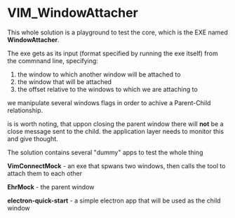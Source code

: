 # VIM_WindowAttacher

This whole solution is a playground to test the core, which is the EXE named **WindowAttacher**.

The exe gets as its input (format specified by running the exe itself) from the commnand line, specifying:

1. the window to which another window will be attached to
2. the window that will be attached
3. the offset relative to the windows to which we are attaching to

we manipulate several windows flags in order to achive a Parent-Child relationship.

is is worth noting, that uppon closing the parent window there will **not** be a close message sent to the child.
the application layer needs to monitor this and give thought.

The solution contains several "dummy" apps to test the whole thing

**VimConnectMock** - an exe that spwans two windows, then calls the tool to attach them to each other

**EhrMock** - the parent window

**electron-quick-start** - a simple electron app that will be used as the child window

